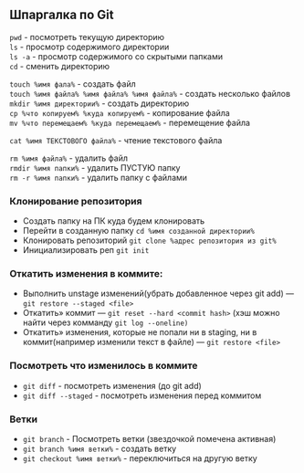 ## Шпаргалка по Git

`pwd` - посмотреть текущую директорию <br>
`ls` - просмотр содержимого директории <br>
`ls -a` - просмотр содержимого со скрытыми папками <br>
`cd` - сменить директорию<br>

`touch %имя фала%`  - создать файл<br>
`touch %имя файла% %имя файла% %имя файла%` - создать несколько файлов<br>
`mkdir %имя директории%` - создать директорию<br>
`cp %что копируем% %куда копируем%` - копирование файла<br>
`mv %что перемещаем% %куда перемещаем%` - перемещение файла<br>

`cat %имя ТЕКСТОВОГО файла%` - чтение текстового файла<br>

`rm %имя файла%` - удалить файл<br>
`rmdir %имя папки%` - удалить ПУСТУЮ папку<br>
`rm -r %имя папки%` - удалить папку с файлами<br>

### Клонирование репозитория

* Создать папку на ПК куда будем клонировать<br>
* Перейти в созданную папку `cd %имя созданной директории%`<br>
* Клонировать репозиторий `git clone %адрес репозитория из git%`<br>
* Инициализировать реп `git init`<br>

### Откатить изменения в коммите:

* Выполнить unstage изменений(убрать добавленное через git add) — `git restore --staged <file>`<br>
* Откатить» коммит — `git reset --hard <commit hash>` (хэш можно найти через комманду `git log --oneline)`<br>
* Откатить» изменения, которые не попали ни в staging, ни в коммит(например изменили текст в файле) — `git restore <file>`<br>

### Посмотреть что изменилось в коммите

* `git diff` - посмотреть изменения (до git add)<br>
* `git diff --staged` - посмотреть изменения перед коммитом<br>

### Ветки

* `git branch` - Посмотреть ветки (звездочкой помечена активная)<br>
* `git branch %имя ветки%` - создать ветку
* `git checkout %имя ветки%` - переключиться на другую ветку

